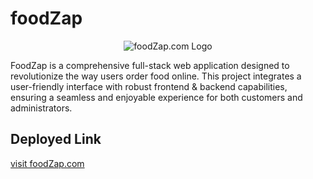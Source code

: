 # foodZap
<div align="center">  <img src="./src/assets/logo1.png" alt="foodZap.com Logo"></div>


FoodZap is a comprehensive full-stack web application designed to revolutionize the way users order food online. This project integrates a user-friendly interface with robust frontend & backend capabilities, ensuring a seamless and enjoyable experience for both customers and administrators.

## Deployed Link
[visit foodZap.com](https://foodzap.onrender.com/)
